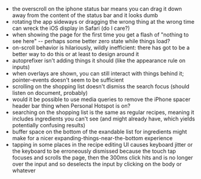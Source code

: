 - the overscroll on the iphone status bar means you can drag it down away from the content of the status bar and it looks dumb
- rotating the app sideways or dragging the wrong thing at the wrong time can wreck the iOS display in Safari (do I care?)
- when showing the page for the first time you get a flash of "nothing to see here" -- perhaps some better zero state while things load?
- on-scroll behavior is hilariously, wildly inefficient: there has got to be a better way to do this or at least to design around it
- autoprefixer isn't adding things it should (like the appearance rule on inputs)
- when overlays are shown, you can still interact with things behind it; pointer-events doesn't seem to be sufficient
- scrolling on the shopping list doesn't dismiss the search focus (should listen on document, probably)
- would it be possible to use media queries to remove the iPhone spacer header bar thing when Personal Hotspot is on?
- searching on the shopping list is the same as regular recipes, meaning it includes ingredients you can't see (and might already have, which yields potentially confusing results)
- buffer space on the bottom of the exandable list for ingredients might make for a nicer expanding-things-near-the-bottom experience
- tapping in some places in the recipe editing UI causes keyboard jitter or the keyboard to be erroneously dismissed because the touch tap focuses and scrolls the page, then the 300ms click hits and is no longer over the input and so deselects the input by clicking on the body or whatever
